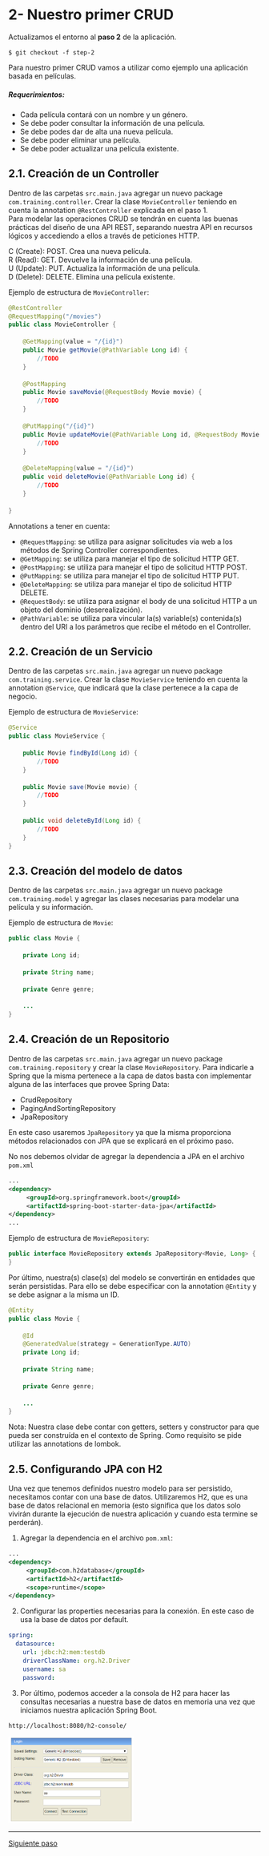 # 2- Nuestro primer CRUD


Actualizamos el entorno al **paso 2** de la aplicación.
```
$ git checkout -f step-2
``` 

Para nuestro primer CRUD vamos a utilizar como ejemplo una aplicación basada en películas. 
##### Requerimientos:
- Cada película contará con un nombre y un género.
- Se debe poder consultar la información de una película.
- Se debe podes dar de alta una nueva película.
- Se debe poder eliminar una película.
- Se debe poder actualizar una película existente.

## 2.1. Creación de un Controller
Dentro de las carpetas `src.main.java` agregar un nuevo package `com.training.controller`. Crear la clase `MovieController` teniendo en cuenta la annotation `@RestController` explicada en el paso 1.<br />
Para modelar las operaciones CRUD se tendrán en cuenta las buenas prácticas del diseño de una API REST, separando nuestra API en recursos lógicos y accediendo a ellos a través de peticiones HTTP.

C (Create): POST. Crea una nueva película.<br />
R (Read): GET. Devuelve la información de una película.<br />
U (Update): PUT. Actualiza la información de una película.<br />
D (Delete): DELETE. Elimina una película existente.<br />

Ejemplo de estructura de `MovieController`:

```java
@RestController
@RequestMapping("/movies")
public class MovieController {

    @GetMapping(value = "/{id}")
    public Movie getMovie(@PathVariable Long id) {
        //TODO
    }
    
    @PostMapping
    public Movie saveMovie(@RequestBody Movie movie) {
        //TODO
    }

    @PutMapping("/{id}")
    public Movie updateMovie(@PathVariable Long id, @RequestBody Movie movie) {
        //TODO
    }

    @DeleteMapping(value = "/{id}")
    public void deleteMovie(@PathVariable Long id) {
        //TODO
    }

}
```

Annotations a tener en cuenta:
- `@RequestMapping`: se utiliza para asignar solicitudes via web a los métodos de Spring Controller correspondientes.
- `@GetMapping`: se utiliza para manejar el tipo de solicitud HTTP GET.
- `@PostMapping`: se utiliza para manejar el tipo de solicitud HTTP POST.
- `@PutMapping`: se utiliza para manejar el tipo de solicitud HTTP PUT.
- `@DeleteMapping`: se utiliza para manejar el tipo de solicitud HTTP DELETE.
- `@RequestBody`: se utiliza para asignar el body de una solicitud HTTP a un objeto del dominio (deserealización).
- `@PathVariable`: se utiliza para vincular la(s) variable(s) contenida(s) dentro del URI a los parámetros que recibe el método en el Controller.

## 2.2. Creación de un Servicio
Dentro de las carpetas `src.main.java` agregar un nuevo package `com.training.service`. Crear la clase `MovieService` teniendo en cuenta la annotation `@Service`, que indicará que la clase pertenece a la capa de negocio.

Ejemplo de estructura de `MovieService`:

```java
@Service
public class MovieService {

    public Movie findById(Long id) {
        //TODO
    }

    public Movie save(Movie movie) {
        //TODO
    }

    public void deleteById(Long id) {
        //TODO
    }
}
```

## 2.3. Creación del modelo de datos
Dentro de las carpetas `src.main.java` agregar un nuevo package `com.training.model` y agregar las clases necesarias para modelar una película y su información.

Ejemplo de estructura de `Movie`:

```java
public class Movie {

    private Long id;

    private String name;

    private Genre genre;
    
    ...
}
```

## 2.4. Creación de un Repositorio
Dentro de las carpetas `src.main.java` agregar un nuevo package `com.training.repository` y crear la clase `MovieRepository`.
Para indicarle a Spring que la misma pertenece a la capa de datos basta con implementar alguna de las interfaces que provee Spring Data:
- CrudRepository
- PagingAndSortingRepository
- JpaRepository

En este caso usaremos `JpaRepository` ya que la misma proporciona métodos relacionados con JPA que se explicará en el próximo paso.

No nos debemos olvidar de agregar la dependencia a JPA en el archivo `pom.xml`

```xml
...
<dependency>
     <groupId>org.springframework.boot</groupId>
     <artifactId>spring-boot-starter-data-jpa</artifactId>
</dependency>
...
```

Ejemplo de estructura de `MovieRepository`:

```java
public interface MovieRepository extends JpaRepository<Movie, Long> {
}
```

Por último, nuestra(s) clase(s) del modelo se convertirán en entidades que serán persistidas. Para ello se debe especificar con la annotation `@Entity` y se debe asignar a la misma un ID.

```java
@Entity
public class Movie {

    @Id
    @GeneratedValue(strategy = GenerationType.AUTO)
    private Long id;

    private String name;

    private Genre genre;
    
    ...
}
```

Nota: Nuestra clase debe contar con getters, setters y constructor para que pueda ser construída en el contexto de Spring. Como requisito se pide utilizar las annotations de lombok.


## 2.5. Configurando JPA con H2
Una vez que tenemos definidos nuestro modelo para ser persistido, necesitamos contar con una base de datos. Utilizaremos H2, que es una base de datos relacional en memoria (esto significa que los datos solo vivirán durante la ejecución de nuestra aplicación y cuando esta termine se perderán).

1) Agregar la dependencia en el archivo  `pom.xml`:
```xml
...
<dependency>
     <groupId>com.h2database</groupId>
     <artifactId>h2</artifactId>
     <scope>runtime</scope>
</dependency>
```
2) Configurar las properties necesarias para la conexión. En este caso de usa la base de datos por default. 
```yaml
spring:
  datasource:
    url: jdbc:h2:mem:testdb
    driverClassName: org.h2.Driver
    username: sa
    password:
```

3) Por último, podemos acceder a la consola de H2 para hacer las consultas necesarias a nuestra base de datos en memoria una vez que iniciamos nuestra aplicación Spring Boot.
```
http://localhost:8080/h2-console/
```

<img src="images/h2_console.PNG" width="250" alt="H2 Console"/>

---
[Siguiente paso](03-SpringData.md)
